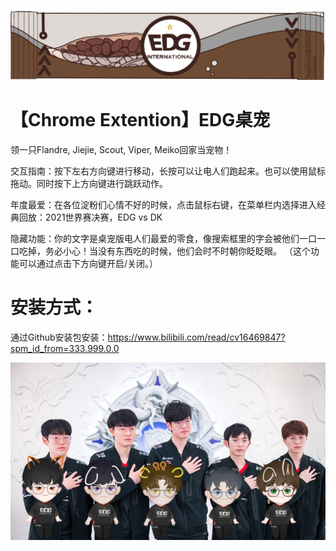 ![image](unnamed.png)
# 【Chrome Extention】EDG桌宠

领一只Flandre, Jiejie, Scout, Viper, Meiko回家当宠物！

交互指南：按下左右方向键进行移动，长按可以让电人们跑起来。也可以使用鼠标拖动。同时按下上方向键进行跳跃动作。

年度最爱：在各位淀粉们心情不好的时候，点击鼠标右键，在菜单栏内选择进入经典回放：2021世界赛决赛，EDG vs DK

隐藏功能：你的文字是桌宠版电人们最爱的零食，像搜索框里的字会被他们一口一口吃掉，务必小心！当没有东西吃的时候，他们会时不时朝你眨眨眼。
（这个功能可以通过点击下方向键开启/关闭。）


# 安装方式：
通过Github安装包安装：https://www.bilibili.com/read/cv16469847?spm_id_from=333.999.0.0

![image](aa.png)
